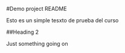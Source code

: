 #Demo project README

Esto es un simple tesxto de prueba del curso 

##Heading 2

Just something going on 